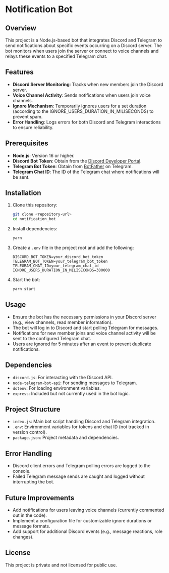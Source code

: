 # Notification Bot

## Overview
This project is a Node.js-based bot that integrates Discord and Telegram to send notifications about specific events occurring on a Discord server. The bot monitors when users join the server or connect to voice channels and relays these events to a specified Telegram chat.

## Features
- **Discord Server Monitoring**: Tracks when new members join the Discord server.
- **Voice Channel Activity**: Sends notifications when users join voice channels.
- **Ignore Mechanism**: Temporarily ignores users for a set duration (according to the IGNORE_USERS_DURATION_IN_MILISECONDS) to prevent spam.
- **Error Handling**: Logs errors for both Discord and Telegram interactions to ensure reliability.

## Prerequisites
- **Node.js**: Version 16 or higher.
- **Discord Bot Token**: Obtain from the [Discord Developer Portal](https://discord.com/developers/applications).
- **Telegram Bot Token**: Obtain from [BotFather](https://t.me/BotFather) on Telegram.
- **Telegram Chat ID**: The ID of the Telegram chat where notifications will be sent.

## Installation
1. Clone this repository:
   ```bash
   git clone <repository-url>
   cd notification_bot
   ```
2. Install dependencies:
   ```bash
   yarn
   ```
3. Create a `.env` file in the project root and add the following:
   ```
   DISCORD_BOT_TOKEN=your_discord_bot_token
   TELEGRAM_BOT_TOKEN=your_telegram_bot_token
   TELEGRAM_CHAT_ID=your_telegram_chat_id
   IGNORE_USERS_DURATION_IN_MILISECONDS=300000
   ```
4. Start the bot:
   ```bash
   yarn start
   ```

## Usage
- Ensure the bot has the necessary permissions in your Discord server (e.g., view channels, read member information).
- The bot will log in to Discord and start polling Telegram for messages.
- Notifications for new member joins and voice channel activity will be sent to the configured Telegram chat.
- Users are ignored for 5 minutes after an event to prevent duplicate notifications.

## Dependencies
- `discord.js`: For interacting with the Discord API.
- `node-telegram-bot-api`: For sending messages to Telegram.
- `dotenv`: For loading environment variables.
- `express`: Included but not currently used in the bot logic.

## Project Structure
- `index.js`: Main bot script handling Discord and Telegram integration.
- `.env`: Environment variables for tokens and chat ID (not tracked in version control).
- `package.json`: Project metadata and dependencies.

## Error Handling
- Discord client errors and Telegram polling errors are logged to the console.
- Failed Telegram message sends are caught and logged without interrupting the bot.

## Future Improvements
- Add notifications for users leaving voice channels (currently commented out in the code).
- Implement a configuration file for customizable ignore durations or message formats.
- Add support for additional Discord events (e.g., message reactions, role changes).

## License
This project is private and not licensed for public use.